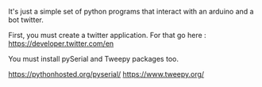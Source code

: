 It's just a simple set of python programs that interact with an arduino and a bot twitter.

First, you must create a twitter application. For that go here : https://developer.twitter.com/en

You must install pySerial and Tweepy packages too.

https://pythonhosted.org/pyserial/
https://www.tweepy.org/

